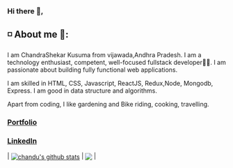 ### Hi there :wave:,

## :white_medium_small_square: About me 🧑:

I am ChandraShekar Kusuma from vijawada,Andhra Pradesh. I am a technology enthusiast, competent, well-focused fullstack developer👨‍💻. I am passionate about building fully functional web applications.

I am skilled in HTML, CSS, Javascript, ReactJS, Redux,Node, Mongodb, Express. I am good in data structure and algorithms.

Apart from coding, I like gardening and Bike riding, cooking, travelling.

  <h3><a href="https://chandusportfolio.netlify.app" target="_blank">
    Portfolio
  </a></h3>
  <h3><a href="https://www.linkedin.com/in/chandrashekar-kusuma-49b65219a/" target="_blank">
    LinkedIn
  </a></h3>
  


| <a href="https://github.com/chandukusuma/github-readme-stats"><img align="center" src="https://github-readme-stats.vercel.app/api?username=chandukusuma&show_icons=true&include_all_commits=true&theme=buefy&hide_border=true" alt="chandu's github stats" /></a> | <a href="https://github.com/anuraghazra/github-readme-stats"><img align="center" src="https://github-readme-stats.vercel.app/api/top-langs/?username=anuraghazra&layout=compact&theme=buefy&hide_border=true" /></a> |

<!--
**gurdeep7/gurdeep7** is a ✨ _special_ ✨ repository because its `README.md` (this file) appears on your GitHub profile.

Here are some ideas to get you started:

- 🔭 I’m currently working on ...
- 🌱 I’m currently learning ...
- 👯 I’m looking to collaborate on ...
- 🤔 I’m looking for help with ...
- 💬 Ask me about ...
- 📫 How to reach me: ...
- 😄 Pronouns: ...
- ⚡ Fun fact: ...
-->

